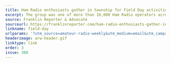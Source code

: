 ```yaml
---
title: Ham Radio enthusiasts gather in township for Field Day activities
excerpt: The group was one of more than 10,000 Ham Radio operators across the United States and Canada taking part in Field Day.
source: Franklin Reporter & Advocate
sourceurl: https://franklinreporter.com/ham-radio-enthusiasts-gather-in-township-for-field-day-activities/
linkname: field-day
urlparams: '?utm_source=amateur-radio-weekly&utm_medium=email&utm_campaign=newsletter'
headerimage: arw-header.gif
linktype: link
order: 3
issue: 388
---
```

